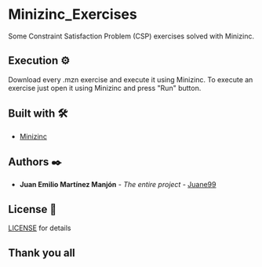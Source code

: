 # Minizinc_Exercises
Some Constraint Satisfaction Problem (CSP) exercises solved with Minizinc.

## Execution ⚙️

Download every .mzn exercise and execute it using Minizinc.
To execute an exercise just open it using Minizinc and press "Run" button.

## Built with 🛠️

* [Minizinc](https://www.minizinc.org/) 


## Authors ✒️

* **Juan Emilio Martínez Manjón** - *The entire project* - [Juane99](https://github.com/Juane99)


## License 📄

[LICENSE](https://github.com/Juane99/Letters-Game/blob/master/LICENSE) for details


## Thank you all

